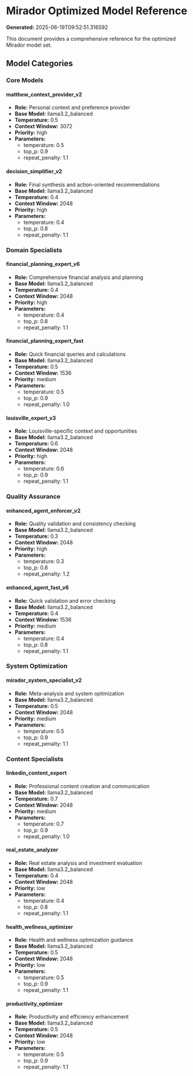 # Mirador Optimized Model Reference

**Generated:** 2025-06-19T09:52:51.316592

This document provides a comprehensive reference for the optimized Mirador model set.

## Model Categories

### Core Models

#### matthew_context_provider_v2

- **Role:** Personal context and preference provider
- **Base Model:** llama3.2_balanced
- **Temperature:** 0.5
- **Context Window:** 3072
- **Priority:** high
- **Parameters:**
  - temperature: 0.5
  - top_p: 0.9
  - repeat_penalty: 1.1

#### decision_simplifier_v2

- **Role:** Final synthesis and action-oriented recommendations
- **Base Model:** llama3.2_balanced
- **Temperature:** 0.4
- **Context Window:** 2048
- **Priority:** high
- **Parameters:**
  - temperature: 0.4
  - top_p: 0.8
  - repeat_penalty: 1.1

### Domain Specialists

#### financial_planning_expert_v6

- **Role:** Comprehensive financial analysis and planning
- **Base Model:** llama3.2_balanced
- **Temperature:** 0.4
- **Context Window:** 2048
- **Priority:** high
- **Parameters:**
  - temperature: 0.4
  - top_p: 0.8
  - repeat_penalty: 1.1

#### financial_planning_expert_fast

- **Role:** Quick financial queries and calculations
- **Base Model:** llama3.2_balanced
- **Temperature:** 0.5
- **Context Window:** 1536
- **Priority:** medium
- **Parameters:**
  - temperature: 0.5
  - top_p: 0.9
  - repeat_penalty: 1.0

#### louisville_expert_v3

- **Role:** Louisville-specific context and opportunities
- **Base Model:** llama3.2_balanced
- **Temperature:** 0.6
- **Context Window:** 2048
- **Priority:** high
- **Parameters:**
  - temperature: 0.6
  - top_p: 0.9
  - repeat_penalty: 1.1

### Quality Assurance

#### enhanced_agent_enforcer_v2

- **Role:** Quality validation and consistency checking
- **Base Model:** llama3.2_balanced
- **Temperature:** 0.3
- **Context Window:** 2048
- **Priority:** high
- **Parameters:**
  - temperature: 0.3
  - top_p: 0.8
  - repeat_penalty: 1.2

#### enhanced_agent_fast_v6

- **Role:** Quick validation and error checking
- **Base Model:** llama3.2_balanced
- **Temperature:** 0.4
- **Context Window:** 1536
- **Priority:** medium
- **Parameters:**
  - temperature: 0.4
  - top_p: 0.8
  - repeat_penalty: 1.1

### System Optimization

#### mirador_system_specialist_v2

- **Role:** Meta-analysis and system optimization
- **Base Model:** llama3.2_balanced
- **Temperature:** 0.5
- **Context Window:** 2048
- **Priority:** medium
- **Parameters:**
  - temperature: 0.5
  - top_p: 0.9
  - repeat_penalty: 1.1

### Content Specialists

#### linkedin_content_expert

- **Role:** Professional content creation and communication
- **Base Model:** llama3.2_balanced
- **Temperature:** 0.7
- **Context Window:** 2048
- **Priority:** medium
- **Parameters:**
  - temperature: 0.7
  - top_p: 0.9
  - repeat_penalty: 1.0

#### real_estate_analyzer

- **Role:** Real estate analysis and investment evaluation
- **Base Model:** llama3.2_balanced
- **Temperature:** 0.4
- **Context Window:** 2048
- **Priority:** low
- **Parameters:**
  - temperature: 0.4
  - top_p: 0.8
  - repeat_penalty: 1.1

#### health_wellness_optimizer

- **Role:** Health and wellness optimization guidance
- **Base Model:** llama3.2_balanced
- **Temperature:** 0.5
- **Context Window:** 2048
- **Priority:** low
- **Parameters:**
  - temperature: 0.5
  - top_p: 0.9
  - repeat_penalty: 1.1

#### productivity_optimizer

- **Role:** Productivity and efficiency enhancement
- **Base Model:** llama3.2_balanced
- **Temperature:** 0.5
- **Context Window:** 2048
- **Priority:** low
- **Parameters:**
  - temperature: 0.5
  - top_p: 0.9
  - repeat_penalty: 1.1

